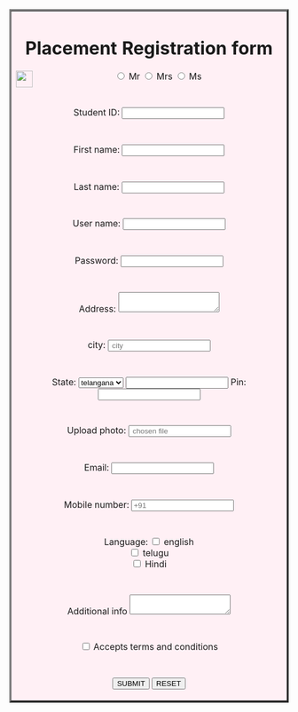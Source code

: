 <html>
<body>
<head><title>Placement Registration form </title>
</head>
<body>
<center>
<table border="3" bgcolor="lavenderblush">
<tr> <td>
<center><h1> Placement Registration form</h1>
<img src="https://tse1.mm.bing.net/th?id=OIP.IRCU4EiSJSj1No3hkfnntQAAAA&pid=Api&P=0" width="30px" align="left" />
<input type="radio" name="Mr" placeholder="  ">
<label>Mr </label>
<input type="radio" name="Mrs" placeholder="  ">
<label>Mrs </label>
<input type="radio" name="Ms" placeholder="  ">
<label>Ms </label>
<br>
<h1> </h1>
<form action="________" method="post">
<label>Student ID: </label>
<input type="text" name="student ID:" placeholder="  ">
<br>
<h1>  </h1>
<form action="________" method="post">
<label>First name: </label>
<input type="text" name="first name:" placeholder="  ">
<br>
<h1> </h1>
<form action="________" method="post">
<label>Last name: </label>
<input type="text" name="Last name:" placeholder="  ">
<br>
<h1>  </h1>
<form action="________" method="post">
<label>User name: </label>
<input type="text" name="User name:" placeholder="  ">
<br>
<h1>  </h1>
<form action="________" method="post">
<label>Password: </label>
<input type="text" name="Password:" placeholder="  ">
<br>
<h1>  </h1>
<form action="_________________________" method="post">
<label>Address: </label>
<textarea>  </textarea>
<textarea="text" name="Address:" placeholder="  ">
<br>
<h1>  </h1>
<form action="________" method="post">
<label>city: </label>
<input type="text" name="city:" placeholder=" city ">
<br>
<h1>  </h1>
<form action="________" method="post">
<label>State: </label>
<select> <option value="telangana">telangana</option>  </select>
<input type="text" name="State:" placeholder="  ">
<form action="________" method="post">
<label>Pin: </label>
<input type="text" name="Pin:" placeholder="  ">
<br>
<h1>  </h1>
<form action="________" method="post">
<label>Upload photo: </label>
<input type="text" name="Upload photo" placeholder=" chosen file  ">
<br>
<h1>  </h1>
<form action="________" method="post">
<label>Email: </label>
<input type="text" name="email:" placeholder="  ">
<br>
<h1>  </h1>
<form action="________" method="post">
<label>Mobile number: </label>
<input type="text" name="Mobile number:" placeholder="+91  ">
<br>
<h1>  </h1>
<form action="_" method="post">
<label>Language: </label>
<input type="checkbox" name="english">
<label>english </label>
<br>
<input type="checkbox" name="telugu">
<label>telugu </label>
<br>
<input type="checkbox" name="Hindi">
<label>Hindi </label>
<br>
<h1>  </h1>
<label>Additional info </label>
<textarea>  </textarea>
<textarea="text" name="Additional info:" placeholder="  ">
<br>
<h1> </h1>
<input type="checkbox" name="Accept terms and conditions">
<label>Accepts terms and conditions </label>
<br>
<h1> </h1>
<input type="SUBMIT" name="SUBMIT:" value="SUBMIT">
<input type="RESET" name="RESET:" value="RESET">
</center>
</tr> </td> </table>
</center>
</body>

</html>
